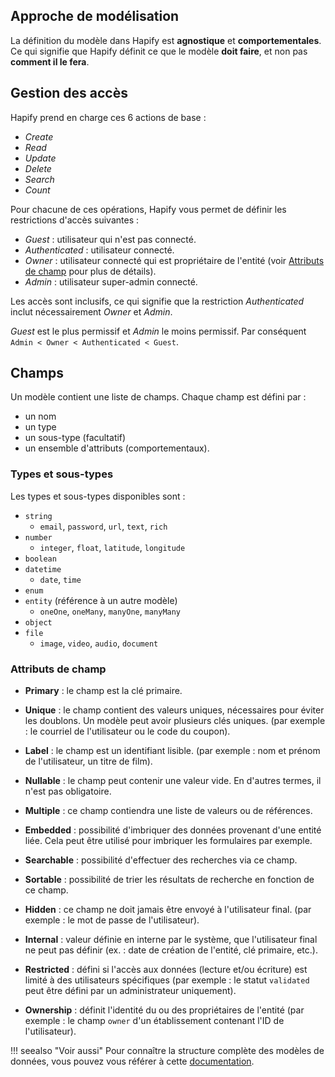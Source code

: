 ## Approche de modélisation

La définition du modèle dans Hapify est **agnostique** et **comportementales**. Ce qui signifie que Hapify définit ce que le modèle **doit faire**, et non pas **comment il le fera**.

## <a name="access"></a>Gestion des accès

Hapify prend en charge ces 6 actions de base :

-   _Create_
-   _Read_
-   _Update_
-   _Delete_
-   _Search_
-   _Count_

Pour chacune de ces opérations, Hapify vous permet de définir les restrictions d'accès suivantes :

- _Guest_ : utilisateur qui n'est pas connecté.
- _Authenticated_ : utilisateur connecté.
- _Owner_ : utilisateur connecté qui est propriétaire de l'entité (voir [Attributs de champ](#champs) pour plus de détails).
- _Admin_ : utilisateur super-admin connecté.

Les accès sont inclusifs, ce qui signifie que la restriction _Authenticated_ inclut nécessairement _Owner_ et _Admin_.

_Guest_ est le plus permissif et _Admin_ le moins permissif. Par conséquent `Admin < Owner < Authenticated < Guest`.

## <a name="fields"></a>Champs

Un modèle contient une liste de champs. Chaque champ est défini par :

- un nom
- un type
- un sous-type (facultatif)
- un ensemble d'attributs (comportementaux).

### Types et sous-types

Les types et sous-types disponibles sont :

- `string`
    - `email`, `password`, `url`, `text`, `rich`
- `number`
    - `integer`, `float`, `latitude`, `longitude`
- `boolean`
- `datetime`
    - `date`, `time`
- `enum`
- `entity` (référence à un autre modèle)
    - `oneOne`, `oneMany`, `manyOne`, `manyMany`
- `object`
- `file`
    - `image`, `video`, `audio`, `document`

### Attributs de champ

- **Primary** : le champ est la clé primaire.

- **Unique** : le champ contient des valeurs uniques, nécessaires pour éviter les doublons. Un modèle peut avoir plusieurs clés uniques. (par exemple : le courriel de l'utilisateur ou le code du coupon).

- **Label** : le champ est un identifiant lisible. (par exemple : nom et prénom de l'utilisateur, un titre de film).

- **Nullable** : le champ peut contenir une valeur vide. En d'autres termes, il n'est pas obligatoire.

- **Multiple** : ce champ contiendra une liste de valeurs ou de références.

- **Embedded** : possibilité d'imbriquer des données provenant d'une entité liée. Cela peut être utilisé pour imbriquer les formulaires par exemple.

- **Searchable** : possibilité d'effectuer des recherches via ce champ.

- **Sortable** : possibilité de trier les résultats de recherche en fonction de ce champ.

- **Hidden** : ce champ ne doit jamais être envoyé à l'utilisateur final. (par exemple : le mot de passe de l'utilisateur).

- **Internal** : valeur définie en interne par le système, que l'utilisateur final ne peut pas définir (ex. : date de création de l'entité, clé primaire, etc.).

- **Restricted** : défini si l'accès aux données (lecture et/ou écriture) est limité à des utilisateurs spécifiques (par exemple : le statut `validated` peut être défini par un administrateur uniquement).

- **Ownership** : définit l'identité du ou des propriétaires de l'entité (par exemple : le champ `owner` d'un établissement  contenant l'ID de l'utilisateur).

!!! seealso "Voir aussi"
    Pour connaître la structure complète des modèles de données, vous pouvez vous référer à cette [documentation](../../reference/model-object.md).
